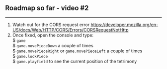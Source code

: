 ## Roadmap so far - video #2

---

1. Watch out for the CORS request error https://developer.mozilla.org/en-US/docs/Web/HTTP/CORS/Errors/CORSRequestNotHttp
2. Once fixed, open the console and type:  
   \$ `game`  
   \$ `game.movePieceDown` a couple of times  
   \$ `game.movePieceRight` or `game.movePieceLeft` a couple of times  
   \$ `game.lockPiece`  
   \$ `game.playfield` to see the current position of the tetrimony
